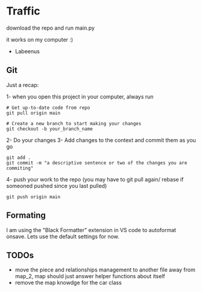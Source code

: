 # Traffic

download the repo and run main.py

it works on my computer :)

- Labeenus

## Git

Just a recap:

1- when you open this project in your computer, always run

```
# Get up-to-date code from repo
git pull origin main

# Create a new branch to start making your changes
git checkout -b your_branch_name
```

2- Do your changes
3- Add changes to the context and commit them as you go

```
git add .
git commit -m "a descriptive sentence or two of the changes you are commiting"
```

4- push your work to the repo (you may have to git pull again/ rebase if someoned pushed since you last pulled)

```
git push origin main
```

## Formating

I am using the "Black Formatter" extension in VS code to autoformat onsave. Lets use the default settings for now.

## TODOs

- move the piece and relationships management to another file away from map_2, map should just answer helper functions about itself
- remove the map knowdge for the car class
